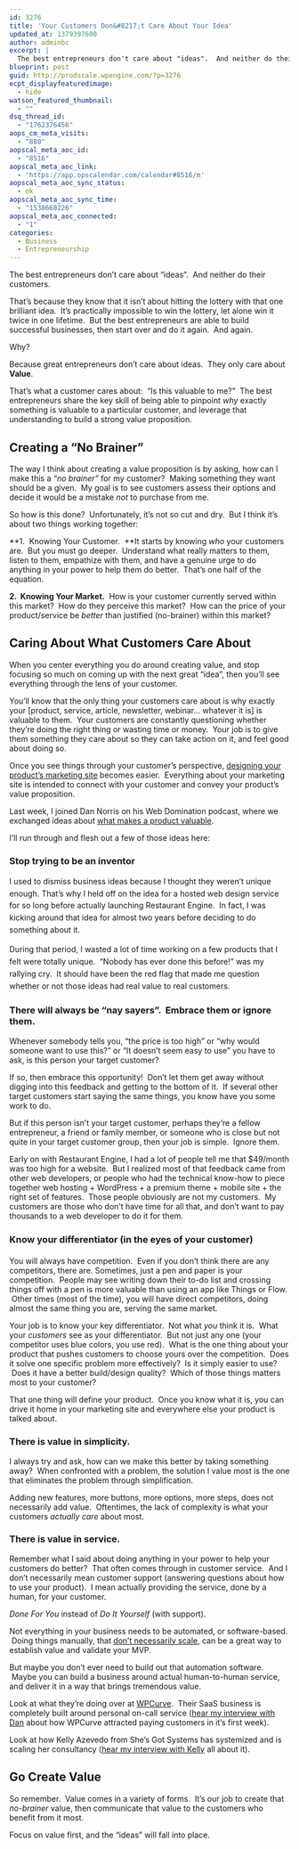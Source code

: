 ```yaml
---
id: 3276
title: 'Your Customers Don&#8217;t Care About Your Idea'
updated_at: 1379397600
author: adminbc
excerpt: |
  The best entrepreneurs don't care about "ideas".  And neither do their customers.  Success is all about finding ways to create value (not ideas).  Here are a few thoughts on that topic.
blueprint: post
guid: http://prodscale.wpengine.com/?p=3276
ecpt_displayfeaturedimage:
  - hide
watson_featured_thumbnail:
  - ""
dsq_thread_id:
  - "1762376456"
aops_cm_meta_visits:
  - "880"
aopscal_meta_aoc_id:
  - "8516"
aopscal_meta_aoc_link:
  - 'https://app.opscalendar.com/calendar#8516/m'
aopscal_meta_aoc_sync_status:
  - ok
aopscal_meta_aoc_sync_time:
  - "1538668226"
aopscal_meta_aoc_connected:
  - "1"
categories:
  - Business
  - Entrepreneurship
---
```

The best entrepreneurs don&#8217;t care about &#8220;ideas&#8221;.  And neither do their customers.

That&#8217;s because they know that it isn&#8217;t about hitting the lottery with that one brilliant idea.  It&#8217;s practically impossible to win the lottery, let alone win it twice in one lifetime.  But the best entrepreneurs are able to build successful businesses, then start over and do it again.  And again.

Why?

Because great entrepreneurs don&#8217;t care about ideas.  They only care about **Value**.

That&#8217;s what a customer cares about:  &#8220;Is this valuable to me?&#8221;  The best entrepreneurs share the key skill of being able to pinpoint _why_ exactly something is valuable to a particular customer, and leverage that understanding to build a strong value proposition.

## Creating a &#8220;No Brainer&#8221;

The way I think about creating a value proposition is by asking, how can I make this a _&#8220;no brainer&#8221;_ for my customer?  Making something they want should be a given.  My goal is to see customers assess their options and decide it would be a mistake _not_ to purchase from me.

So how is this done?  Unfortunately, it&#8217;s not so cut and dry.  But I think it&#8217;s about two things working together:

**1.  Knowing Your Customer.  **It starts by knowing _who_ your customers are.  But you must go deeper.  Understand what really matters to them, listen to them, empathize with them, and have a genuine urge to do anything in your power to help them do better.  That&#8217;s one half of the equation.

**2.  Knowing Your Market.**  How is your customer currently served within this market?  How do they perceive this market?  How can the price of your product/service be _better_ than justified (no-brainer) within this market?

## Caring About What Customers Care About

When you center everything you do around creating value, and stop focusing so much on coming up with the next great &#8220;idea&#8221;, then you&#8217;ll see everything through the lens of your customer.

You&#8217;ll know that the only thing your customers care about is why exactly your [product, service, article, newsletter, webinar&#8230; whatever it is] is valuable to them.  Your customers are constantly questioning whether they&#8217;re doing the right thing or wasting time or money.  Your job is to give them something they care about so they can take action on it, and feel good about doing so.

Once you see things through your customer&#8217;s perspective, [designing your product&#8217;s marketing site](http://productizeandscale.com/design-for-conversions/ "Design For Conversions") becomes easier.  Everything about your marketing site is intended to connect with your customer and convey your product&#8217;s value proposition.

Last week, I joined Dan Norris on his Web Domination podcast, where we exchanged ideas about [what makes a product valuable](http://wpcurve.com/podcast-42-10-ways-to-determine-if-your-idea-has-value-with-brian-casel/).

I&#8217;ll run through and flesh out a few of those ideas here:

### Stop trying to be an inventor

<span style="line-height: 1.55;">I used to dismiss business ideas because I thought they weren&#8217;t unique enough. That&#8217;s why I held off on the idea for a hosted web design service for so long before actually launching Restaurant Engine.  In fact, I was kicking around that idea for almost two years before deciding to do something about it.</span>

<span style="line-height: 1.55;">During that period, I wasted a lot of time working on a few products that I felt were totally unique.  &#8220;Nobody has ever done this before!&#8221; was my rallying cry.  It should have been the red flag that made me question whether or not those ideas had real value to real customers.</span>

### There will always be &#8220;nay sayers&#8221;.  Embrace them or ignore them.

Whenever somebody tells you, &#8220;the price is too high&#8221; or &#8220;why would someone want to use this?&#8221; or &#8220;It doesn&#8217;t seem easy to use&#8221; you have to ask, is this person your target customer?

If so, then embrace this opportunity!  Don&#8217;t let them get away without digging into this feedback and getting to the bottom of it.  If several other target customers start saying the same things, you know have you some work to do.

But if this person isn&#8217;t your target customer, perhaps they&#8217;re a fellow entrepreneur, a friend or family member, or someone who is close but not quite in your target customer group, then your job is simple.  Ignore them.

Early on with Restaurant Engine, I had a lot of people tell me that $49/month was too high for a website.  But I realized most of that feedback came from other web developers, or people who had the technical know-how to piece together web hosting + WordPress + a premium theme + mobile site + the right set of features.  Those people obviously are not my customers.  My customers are those who don&#8217;t have time for all that, and don&#8217;t want to pay thousands to a web developer to do it for them.

### <span style="line-height: 1.55;">Know your differentiator (in the eyes of your customer)</span>

You will always have competition.  Even if you don&#8217;t think there are any competitors, there are. Sometimes, just a pen and paper is your competition.  People may see writing down their to-do list and crossing things off with a pen is more valuable than using an app like Things or Flow.  Other times (most of the time), you will have direct competitors, doing almost the same thing you are, serving the same market.

Your job is to know your key differentiator.  Not what _you_ think it is.  What your _customers_ see as your differentiator.  But not just any one (your competitor uses blue colors, you use red).  What is the one thing about your product that pushes customers to choose yours over the competition.  Does it solve one specific problem more effectively?  Is it simply easier to use?  Does it have a better build/design quality?  Which of those things matters most to your customer?

That one thing will define your product.  Once you know what it is, you can drive it home in your marketing site and everywhere else your product is talked about.

### There is value in simplicity.

I always try and ask, how can we make this better by taking something away?  When confronted with a problem, the solution I value most is the one that eliminates the problem through simplification.

Adding new features, more buttons, more options, more steps, does not necessarily add value.  Oftentimes, the lack of complexity is what your customers _actually care_ about most.

### There is value in service.

Remember what I said about doing anything in your power to help your customers do better?  That often comes through in customer service.  And I don&#8217;t necessarily mean customer support (answering questions about how to use your product).  I mean actually providing the service, done by a human, for your customer.

_Done For You_ instead of _Do It Yourself_ (with support).

Not everything in your business needs to be automated, or software-based.  Doing things manually, that [don&#8217;t necessarily scale](http://paulgraham.com/ds.html), can be a great way to establish value and validate your MVP.

But maybe you don&#8217;t ever need to build out that automation software.  Maybe you can build a business around actual human-to-human service, and deliver it in a way that brings tremendous value.

Look at what they&#8217;re doing over at [WPCurve](http://wpcurve.com).  Their SaaS business is completely built around personal on-call service ([hear my interview with Dan](http://productizeandscale.com/how-dan-norris-wp-curve-attracted-10-paying-customers-in-the-first/ "From Idea to 10 Paying Customers in Less Than a Week – w/ Dan Norris (WP Curve)") about how WPCurve attracted paying customers in it&#8217;s first week).

Look at how Kelly Azevedo from She&#8217;s Got Systems has systemized and is scaling her consultancy ([hear my interview with Kelly](http://productizeandscale.com/can-a-consultancy-be-systemized-lets-ask-the-expert-kelly-azavedo-shes-got-systems/ "Can a Consultancy Be Systemized?  Let’s Ask The Expert, Kelly Azevedo (She’s Got Systems)") all about it).

## Go Create Value

So remember.  Value comes in a variety of forms.  It&#8217;s our job to create that _no-brainer_ value, then communicate that value to the customers who benefit from it most.

Focus on value first, and the &#8220;ideas&#8221; will fall into place.